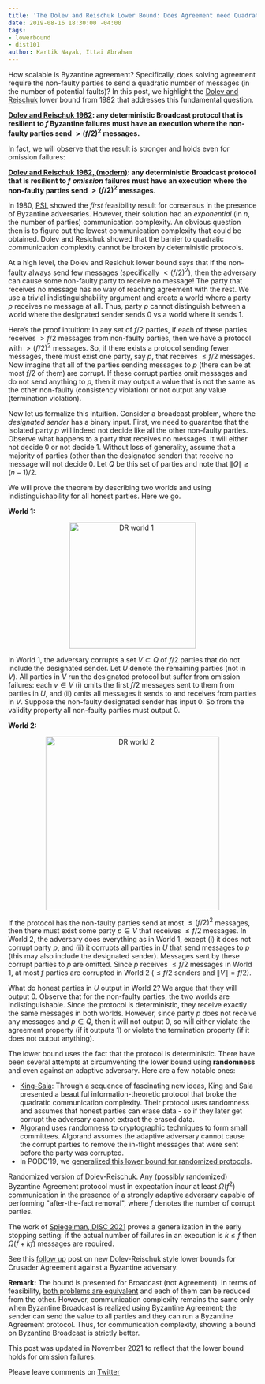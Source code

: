 ```yaml
---
title: 'The Dolev and Reischuk Lower Bound: Does Agreement need Quadratic Messages?'
date: 2019-08-16 18:30:00 -04:00
tags:
- lowerbound
- dist101
author: Kartik Nayak, Ittai Abraham
---
```


How scalable is Byzantine agreement? Specifically, does solving agreement require the non-faulty parties to send a quadratic number of messages (in the number of potential faults)? In this post, we highlight the [Dolev and Reischuk](http://cs.huji.ac.il/~dolev/pubs/p132-dolev.pdf) lower bound from 1982 that addresses this fundamental question.

**[Dolev and Reischuk 1982](http://cs.huji.ac.il/~dolev/pubs/p132-dolev.pdf): any deterministic Broadcast protocol that is resilient to $f$ Byzantine failures must have an execution where the non-faulty parties send  $> (f/2)^2$ messages.** 

In fact, we will observe that the result is stronger and holds even for omission failures:

**[Dolev and Reischuk 1982, (modern)](http://cs.huji.ac.il/~dolev/pubs/p132-dolev.pdf): any deterministic Broadcast protocol that is resilient to $f$** ***omission*** **failures must have an execution where the non-faulty parties send  $> (f/2)^2$ messages.** 


In 1980, [PSL](https://lamport.azurewebsites.net/pubs/reaching.pdf) showed the *first* feasibility result for consensus in the presence of Byzantine adversaries. However, their solution had an *exponential* (in $n$, the number of parties) communication complexity. An obvious question then is to figure out the lowest communication complexity that could be obtained. Dolev and Resichuk showed that the barrier to quadratic communication complexity cannot be broken by deterministic protocols. 

At a high level, the Dolev and Resichuk lower bound says that if the non-faulty always send few messages (specifically $< (f/2)^2$), then the adversary can cause some non-faulty party to receive no message! The party that receives no message has no way of reaching agreement with the rest. We use a trivial indistinguishability argument and create a world where a party $p$ receives no message at all. Thus, party $p$ cannot distinguish between a world where the designated sender sends 0 vs a world where it sends 1.

Here’s the proof intuition: In any set of $f/2$ parties, if each of these parties receives $> f/2$ messages from non-faulty parties, then we have a protocol with $> (f/2)^2$ messages. So, if there exists a protocol sending fewer messages, there must exist one party, say $p$, that receives $\leq f/2$ messages. Now imagine that all of the parties sending messages to $p$ (there can be at most $f/2$ of them) are corrupt. If these corrupt parties omit messages and do not send anything to $p$, then it may output a value that is not the same as the other non-faulty (consistency violation) or not output any value (termination violation).

Now let us formalize this intuition. Consider a broadcast problem, where the *designated sender* has a binary input. First, we need to guarantee that the isolated party $p$ will indeed not decide like all the other non-faulty parties. Observe what happens to a party that receives no messages. It will either not decide 0 or not decide 1. Without loss of generality, assume that a majority of parties (other than the designated sender) that receive no message will not decide 0. Let $Q$ be this set of parties and note that $\|Q\| \geq (n-1)/2$.

We will prove the theorem by describing two worlds and using indistinguishability for all honest parties. Here we go.

**World 1:** 

<p align="center">
  <img src="/uploads/dr-world1.png" width="256" title="DR world 1">
</p>

In World 1, the adversary corrupts a set $V \subset Q$ of $f/2$ parties that do not include the designated sender. Let $U$ denote the remaining parties (not in $V$). All parties in $V$ run the designated protocol but suffer from omission failures: each $v \in V$ (i) omits the first $f/2$ messages sent to them from parties in $U$, and (ii) omits all messages it sends to and receives from parties in $V$. Suppose the non-faulty designated sender has input 0. So from the validity property all non-faulty parties must output 0.

**World 2:**

<p align="center">
  <img src="/uploads/dr-world2.png" width="352" title="DR world 2">
</p>

If the protocol has the non-faulty parties send at most $\leq (f/2)^2$ messages, then there must exist some party $p \in V$ that receives $\leq f/2$ 
messages. In World 2, the adversary does everything as in World 1, except (i) it does not corrupt party $p$, and (ii) it corrupts all parties in $U$ that send messages to $p$ (this may also include the designated sender). Messages sent by these corrupt parties to $p$ are omitted. Since $p$ receives $\leq f/2$ messages in World 1, at most $f$ parties are corrupted in World 2 ($\leq f/2$ senders and $\|V\| = f/2$).

What do honest parties in $U$ output in World 2? We argue that they will output 0. Observe that for the non-faulty parties, the two worlds are indistinguishable. Since the protocol is deterministic, they receive exactly the same messages in both worlds. However, since party $p$ does not receive any messages and $p 
\in Q$, then it will not output 0, so will either violate the agreement property (if it outputs 1) or violate the termination property (if it does not output anything).

The lower bound uses the fact that the protocol is deterministic. There have been several attempts at circumventing the lower bound using **randomness** and even against an adaptive adversary. Here are a few notable ones:
- [King-Saia](https://arxiv.org/pdf/1002.4561.pdf): Through a sequence of fascinating new ideas, King and Saia presented a beautiful information-theoretic protocol that broke the quadratic communication complexity. Their protocol uses randomness and assumes that honest parties can erase data - so if they later get corrupt the adversary cannot extract the erased data. 
- [Algorand](https://www.sciencedirect.com/science/article/pii/S030439751930091X?via%3Dihub) uses randomness to cryptographic techniques to form small committees. Algorand assumes the adaptive adversary cannot cause the corrupt parties to remove the in-flight messages that were sent before the party was corrupted.
- In PODC’19, we [generalized this lower bound for randomized protocols](https://arxiv.org/abs/1805.03391).

[Randomized version of Dolev-Reischuk.](https://users.cs.duke.edu/~kartik/papers/podc2019.pdf) Any (possibly randomized) Byzantine Agreement protocol must in expectation incur at least $\Omega(f^2)$ communication in the presence of a strongly adaptive adversary capable of performing "after-the-fact removal", where $f$ denotes the number of corrupt parties.

The work of [Spiegelman, DISC 2021](https://arxiv.org/pdf/2002.06993.pdf) proves a generalization in the early stopping setting: if the actual number  of failures in an execution is $k\leq f$ then $\Omega(f+kf)$ messages are required.

See this [follow up](https://decentralizedthoughts.github.io/2022-08-14-new-DR-LB/) post on new Dolev-Reischuk style lower bounds for Crusader Agreement against a Byzantine adversary.


**Remark:**
The bound is presented for Broadcast (not Agreement). In terms of feasibility, [both problems are equivalent](https://decentralizedthoughts.github.io/2020-09-14-broadcast-from-agreement-and-agreement-from-broadcast/) and each of them can be reduced from the other. However, communication complexity remains the same only when Byzantine Broadcast is realized using Byzantine Agreement; the sender can send the value to all parties and they can run a Byzantine Agreement protocol. Thus, for communication complexity, showing a bound on Byzantine Broadcast is strictly better.

This post was updated in November 2021 to reflect that the lower bound holds for omission failures.

Please leave comments on [Twitter](https://twitter.com/kartik1507/status/1162564876721692675?s=20) 

